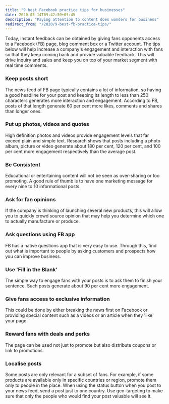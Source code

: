 ```yaml
---
title: "9 best Facebook practice tips for businesses"
date: 2020-05-14T09:42:59+05:45
description: "Paying attention to content does wonders for business"
redirect_from: "/2020/9-best-fb-practice-tips/"
---
```


Today, instant feedback can be obtained by giving fans opponents access to a Facebook (FB) page, blog comment box or a Twitter account. The tips below will help increase a company's engagement and interaction with fans so that they keep coming back and provide valuable feedback. This will drive inquiry and sales and keep you on top of your market segment with real time comments.

### Keep posts short

The news feed of FB page typically contains a lot of information, so having a good headline for your post and keeping its length to less than 250 characters generates more interaction and engagement. According to FB, posts of that length generate 60 per cent more likes, comments and shares than longer ones.

### Put up photos, videos and quotes

High definition photos and videos provide engagement levels that far exceed plain and simple text. Research shows that posts including a photo album, picture or video generate about 180 per cent, 120 per cent, and 100 per cent more engagement respectively than the average post.

### Be Consistent

Educational or entertaining content will not be seen as over-sharing or too promoting. A good rule of thumb is to have one marketing message for every nine to 10 informational posts.

### Ask for fan opinions

If the company is thinking of launching several new products, this will allow you to quickly crowd source opinion that may help you determine which one to actually manufacture or produce.

### Ask questions using FB app

FB has a native questions app that is very easy to use. Through this, find out what is important to people by asking customers and prospects how you can improve business.

### Use 'Fill in the Blank'

The simple way to engage fans with your posts is to ask them to finish your sentence. Such posts generate about 90 per cent more engagement.

### Give fans access to exclusive information

This could be done by either breaking the news first on Facebook or providing special content such as a videos or an article when they 'like' your page.

### Reward fans with deals and perks

The page can be used not just to promote but also distribute coupons or link to promotions.

### Localise posts

Some posts are only relevant for a subset of fans. For example, if some products are available only in specific countries or region, promote them only to people in the place. When using the status button when you post to your news feed, send a post just to one country. Use geo-targeting to make sure that only the people who would find your post valuable will see it.
